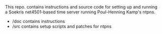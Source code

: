 This repo. contains instructions and source code for setting up and running a Soekris net4501-based time server running Poul-Henning Kamp's ntpns.

* /doc contains instructions
* /src contains setup scripts and patches for ntpns

